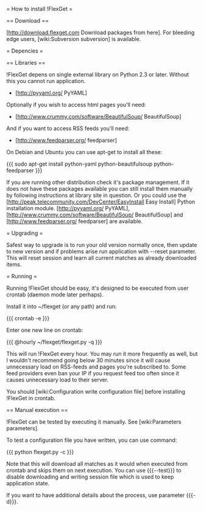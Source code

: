 = How to install !FlexGet =

== Download ==

[http://download.flexget.com Download packages from here]. For bleeding edge users, [wiki:Subversion subversion] is available.

= Depencies =

== Libraries ==

!FlexGet depens on single external library on Python 2.3 or later. Without this you cannot run application.

* [http://pyyaml.org/ PyYAML]

Optionally if you wish to access html pages you'll need:

* [http://www.crummy.com/software/BeautifulSoup/ BeautifulSoup]

And if you want to access RSS feeds you'll need:

* [http://www.feedparser.org/ feedparser]

On Debian and Ubuntu you can use apt-get to install all these:

{{{
sudo apt-get install python-yaml python-beautifulsoup python-feedparser
}}}

If you are running other distribution check it's package management. If it does not have these packages available you can still install 
them manually by following instructions at library site in question. Or you could use the [http://peak.telecommunity.com/DevCenter/EasyInstall Easy Install] Python installation module. [http://pyyaml.org/ PyYAML], [http://www.crummy.com/software/BeautifulSoup/ BeautifulSoup] and [http://www.feedparser.org/ feedparser] are available.

= Upgrading =

Safest way to upgrade is to run your old version normally once, then update to new version and if problems arise run application with --reset parameter. This will reset session and learn all current matches as already downloaded items.

= Running =

Running !FlexGet should be easy, it's designed to be executed from user crontab (daemon mode later perhaps).

Install it into ~/flexget (or any path) and run:

{{{
crontab -e
}}}

Enter one new line on crontab:

{{{
@hourly ~/flexget/flexget.py -q
}}}

This will run !FlexGet every hour. You may run it more frequently as well, but I wouldn't recommend going below 30 minutes since it will cause unnecessary load on RSS-feeds and pages you're subscribed to. Some feed providers even ban your IP if you request feed too often since it causes unnecessary load to their server.

You should [wiki:Configuration write configuration file] before installing !FlexGet in crontab.

== Manual execution ==

!FlexGet can be tested by executing it manually. See [wiki:Parameters parameters].

To test a configuration file you have written, you can use command:

{{{
python flexget.py -c <config>
}}}

Note that this will download all matches as it would when executed from crontab and skips them on next execution. You can use {{{--test}}} to disable downloading and writing session file which is used to keep application state.

If you want to have additional details about the process, use parameter {{{-d}}}.